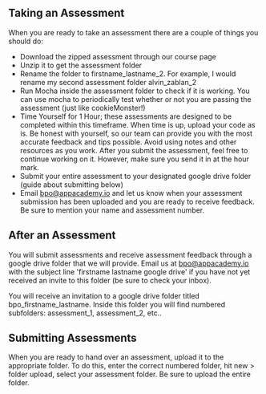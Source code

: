 ## Taking an Assessment

When you are ready to take an assessment there are a couple of things you should do:

- Download the zipped assessment through our course page
- Unzip it to get the assessment folder
- Rename the folder to firstname_lastname_2. For example, I would rename my second assessment folder alvin_zablan_2
- Run Mocha inside the assessment folder to check if it is working. You can use mocha to periodically test whether or not you are passing the assessment (just like cookieMonster!)
- Time Yourself for 1 Hour; these assessments are designed to be completed within this timeframe. When time is up, upload your code as is. Be honest with yourself, so our team can provide you with the most accurate feedback and tips possible. Avoid using notes and other resources as you work. After you submit the assessment, feel free to continue working on it. However, make sure you send it in at the hour mark.
- Submit your entire assessment to your designated google drive folder (guide about submitting below)
- Email bpo@appacademy.io and let us know when your assessment submission has been uploaded and you are ready to receive feedback. Be sure to mention your name and assessment number.

## After an Assessment

You will submit assessments and receive assessment feedback through a google drive folder that we will provide. Email us at bpo@appacademy.io with the subject line 'firstname lastname google drive' if you have not yet received an invite to this folder (be sure to check your inbox).

You will receive an invitation to a google drive folder titled bpo_firstname_lastname. Inside this folder you will find numbered subfolders: assessment_1, assessment_2, etc..

## Submitting Assessments

When you are ready to hand over an assessment, upload it to the appropriate folder. To do this, enter the correct numbered folder, hit new > folder upload, select your assessment folder. Be sure to upload the entire folder.